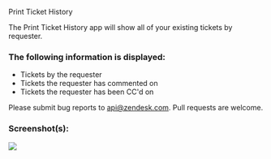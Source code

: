 Print Ticket History

The Print Ticket History app will show all of your existing tickets by requester.

### The following information is displayed:

* Tickets by the requester
* Tickets the requester has commented on
* Tickets the requester has been CC'd on

Please submit bug reports to api@zendesk.com. Pull requests are welcome.

### Screenshot(s):
![](http://g.recordit.co/Z57uUvP3nG.gif)

